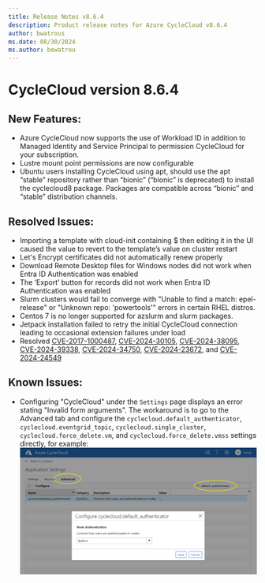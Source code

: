 ```yaml
---
title: Release Notes v8.6.4
description: Product release notes for Azure CycleCloud v8.6.4
author: bwatrous
ms.date: 08/30/2024
ms.author: bewatrou
---
```


# CycleCloud version 8.6.4

## New Features:

* Azure CycleCloud now supports the use of Workload ID in addition to Managed Identity and Service Principal to permission CycleCloud for your subscription. 
* Lustre mount point permissions are now configurable 
* Ubuntu users installing CycleCloud using apt, should use the apt “stable” repository rather than “bionic” (“bionic” is deprecated) to install the cyclecloud8 package. Packages are compatible across “bionic” and “stable” distribution channels.


## Resolved Issues:

* Importing a template with cloud-init containing $ then editing it in the UI caused the value to revert to the template’s value on cluster restart 
* Let's Encrypt certificates did not automatically renew properly 
* Download Remote Desktop files for Windows nodes did not work when Entra ID Authentication was enabled 
* The ‘Export’ button for records did not work when Entra ID Authentication was enabled 
* Slurm clusters would fail to converge with "Unable to find a match: epel-release" or "Unknown repo: 'powertools'" errors in certain RHEL distros. 
* Centos 7 is no longer supported for azslurm and slurm packages. 
* Jetpack installation failed to retry the initial CycleCloud connection leading to occasional extension failures under load 
* Resolved [CVE-2017-1000487](https://nvd.nist.gov/vuln/detail/CVE-2017-1000487), [CVE-2024-30105](https://nvd.nist.gov/vuln/detail/CVE-2024-30105), [CVE-2024-38095](https://nvd.nist.gov/vuln/detail/CVE-2024-38095), [CVE-2024-39338](https://nvd.nist.gov/vuln/detail/CVE-2024-39338), [CVE-2024-34750](https://nvd.nist.gov/vuln/detail/CVE-2024-34750), [CVE-2024-23672](https://nvd.nist.gov/vuln/detail/CVE-2024-23672), and [CVE-2024-24549](https://nvd.nist.gov/vuln/detail/CVE-2024-24549) 

## Known Issues:

* Configuring "CycleCloud" under the `Settings` page displays an error stating "Invalid form arguments". The workaround is to go to the Advanced tab and configure the `cyclecloud.default_authenticator`, `cyclecloud.eventgrid_topic`, `cyclecloud.single_cluster`, `cyclecloud.force_delete.vm`, and `cyclecloud.force_delete.vmss` settings directly, for example:
![alt text](settings-workaround-image.png)
